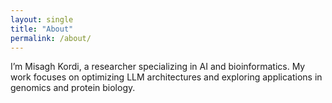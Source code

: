```yaml
---
layout: single
title: "About"
permalink: /about/
---
```


I’m Misagh Kordi, a researcher specializing in AI and bioinformatics. My work focuses on optimizing LLM architectures and exploring applications in genomics and protein biology.
